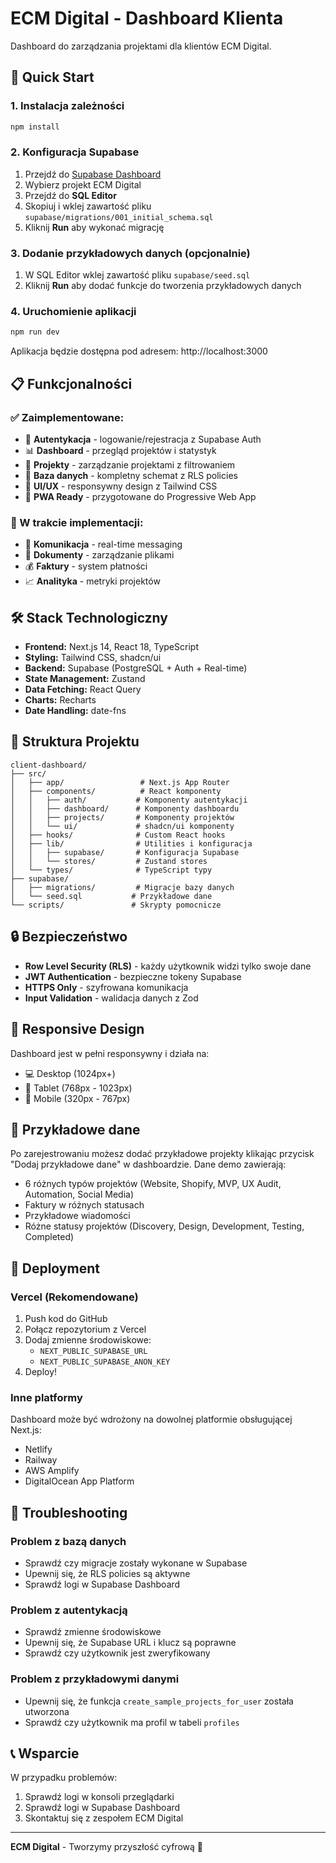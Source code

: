 # ECM Digital - Dashboard Klienta

Dashboard do zarządzania projektami dla klientów ECM Digital.

## 🚀 Quick Start

### 1. Instalacja zależności

```bash
npm install
```

### 2. Konfiguracja Supabase

1. Przejdź do [Supabase Dashboard](https://supabase.com/dashboard)
2. Wybierz projekt ECM Digital
3. Przejdź do **SQL Editor**
4. Skopiuj i wklej zawartość pliku `supabase/migrations/001_initial_schema.sql`
5. Kliknij **Run** aby wykonać migrację

### 3. Dodanie przykładowych danych (opcjonalnie)

1. W SQL Editor wklej zawartość pliku `supabase/seed.sql`
2. Kliknij **Run** aby dodać funkcje do tworzenia przykładowych danych

### 4. Uruchomienie aplikacji

```bash
npm run dev
```

Aplikacja będzie dostępna pod adresem: http://localhost:3000

## 📋 Funkcjonalności

### ✅ Zaimplementowane:
- 🔐 **Autentykacja** - logowanie/rejestracja z Supabase Auth
- 📊 **Dashboard** - przegląd projektów i statystyk
- 📁 **Projekty** - zarządzanie projektami z filtrowaniem
- 💾 **Baza danych** - kompletny schemat z RLS policies
- 🎨 **UI/UX** - responsywny design z Tailwind CSS
- 📱 **PWA Ready** - przygotowane do Progressive Web App

### 🔄 W trakcie implementacji:
- 💬 **Komunikacja** - real-time messaging
- 📄 **Dokumenty** - zarządzanie plikami
- 💰 **Faktury** - system płatności
- 📈 **Analityka** - metryki projektów

## 🛠 Stack Technologiczny

- **Frontend:** Next.js 14, React 18, TypeScript
- **Styling:** Tailwind CSS, shadcn/ui
- **Backend:** Supabase (PostgreSQL + Auth + Real-time)
- **State Management:** Zustand
- **Data Fetching:** React Query
- **Charts:** Recharts
- **Date Handling:** date-fns

## 📁 Struktura Projektu

```
client-dashboard/
├── src/
│   ├── app/                 # Next.js App Router
│   ├── components/          # React komponenty
│   │   ├── auth/           # Komponenty autentykacji
│   │   ├── dashboard/      # Komponenty dashboardu
│   │   ├── projects/       # Komponenty projektów
│   │   └── ui/             # shadcn/ui komponenty
│   ├── hooks/              # Custom React hooks
│   ├── lib/                # Utilities i konfiguracja
│   │   ├── supabase/       # Konfiguracja Supabase
│   │   └── stores/         # Zustand stores
│   └── types/              # TypeScript typy
├── supabase/
│   ├── migrations/         # Migracje bazy danych
│   └── seed.sql           # Przykładowe dane
└── scripts/               # Skrypty pomocnicze
```

## 🔒 Bezpieczeństwo

- **Row Level Security (RLS)** - każdy użytkownik widzi tylko swoje dane
- **JWT Authentication** - bezpieczne tokeny Supabase
- **HTTPS Only** - szyfrowana komunikacja
- **Input Validation** - walidacja danych z Zod

## 📱 Responsive Design

Dashboard jest w pełni responsywny i działa na:
- 💻 Desktop (1024px+)
- 📱 Tablet (768px - 1023px)
- 📱 Mobile (320px - 767px)

## 🎯 Przykładowe dane

Po zarejestrowaniu możesz dodać przykładowe projekty klikając przycisk "Dodaj przykładowe dane" w dashboardzie. Dane demo zawierają:

- 6 różnych typów projektów (Website, Shopify, MVP, UX Audit, Automation, Social Media)
- Faktury w różnych statusach
- Przykładowe wiadomości
- Różne statusy projektów (Discovery, Design, Development, Testing, Completed)

## 🚀 Deployment

### Vercel (Rekomendowane)

1. Push kod do GitHub
2. Połącz repozytorium z Vercel
3. Dodaj zmienne środowiskowe:
   - `NEXT_PUBLIC_SUPABASE_URL`
   - `NEXT_PUBLIC_SUPABASE_ANON_KEY`
4. Deploy!

### Inne platformy

Dashboard może być wdrożony na dowolnej platformie obsługującej Next.js:
- Netlify
- Railway
- AWS Amplify
- DigitalOcean App Platform

## 🐛 Troubleshooting

### Problem z bazą danych
- Sprawdź czy migracje zostały wykonane w Supabase
- Upewnij się, że RLS policies są aktywne
- Sprawdź logi w Supabase Dashboard

### Problem z autentykacją
- Sprawdź zmienne środowiskowe
- Upewnij się, że Supabase URL i klucz są poprawne
- Sprawdź czy użytkownik jest zweryfikowany

### Problem z przykładowymi danymi
- Upewnij się, że funkcja `create_sample_projects_for_user` została utworzona
- Sprawdź czy użytkownik ma profil w tabeli `profiles`

## 📞 Wsparcie

W przypadku problemów:
1. Sprawdź logi w konsoli przeglądarki
2. Sprawdź logi w Supabase Dashboard
3. Skontaktuj się z zespołem ECM Digital

---

**ECM Digital** - Tworzymy przyszłość cyfrową 🚀